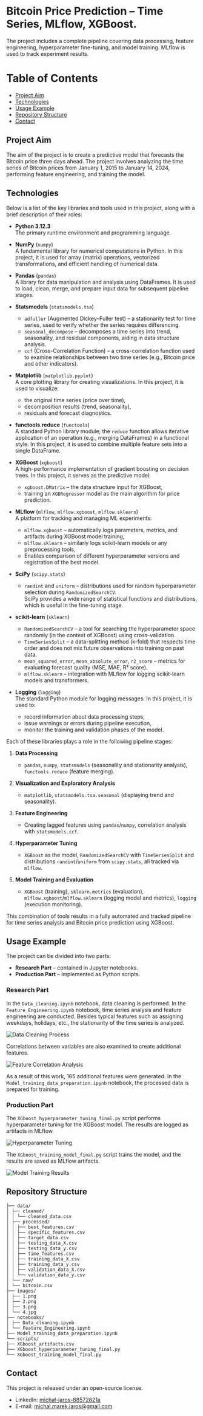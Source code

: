 # Bitcoin Price Prediction – Time Series, MLflow, XGBoost.

The project includes a complete pipeline covering data processing, feature engineering, hyperparameter fine-tuning, and model training. MLflow is used to track experiment results.

# Table of Contents
- [Project Aim](#project-aim)
- [Technologies](#technologies)
- [Usage Example](#usage-example)
- [Repository Structure](#repository-structure)
- [Contact](#contact)

## Project Aim
The aim of the project is to create a predictive model that forecasts the Bitcoin price three days ahead. The project involves analyzing the time series of Bitcoin prices from January 1, 2015 to January 14, 2024, performing feature engineering, and training the model.

## Technologies
Below is a list of the key libraries and tools used in this project, along with a brief description of their roles:

- **Python 3.12.3**  
  The primary runtime environment and programming language.

- **NumPy** (`numpy`)  
  A fundamental library for numerical computations in Python. In this project, it is used for array (matrix) operations, vectorized transformations, and efficient handling of numerical data.

- **Pandas** (`pandas`)  
  A library for data manipulation and analysis using DataFrames. It is used to load, clean, merge, and prepare input data for subsequent pipeline stages.

- **Statsmodels** (`statsmodels.tsa`)  
  - `adfuller` (Augmented Dickey–Fuller test) – a stationarity test for time series, used to verify whether the series requires differencing.  
  - `seasonal_decompose` – decomposes a time series into trend, seasonality, and residual components, aiding in data structure analysis.  
  - `ccf` (Cross-Correlation Function) – a cross-correlation function used to examine relationships between two time series (e.g., Bitcoin price and other indicators).

- **Matplotlib** (`matplotlib.pyplot`)  
  A core plotting library for creating visualizations. In this project, it is used to visualize:  
  - the original time series (price over time),  
  - decomposition results (trend, seasonality),  
  - residuals and forecast diagnostics.

- **functools.reduce** (`functools`)  
  A standard Python library module; the `reduce` function allows iterative application of an operation (e.g., merging DataFrames) in a functional style. In this project, it is used to combine multiple feature sets into a single DataFrame.

- **XGBoost** (`xgboost`)  
  A high-performance implementation of gradient boosting on decision trees. In this project, it serves as the predictive model:  
  - `xgboost.DMatrix` – the data structure input for XGBoost,  
  - training an `XGBRegressor` model as the main algorithm for price prediction.

- **MLflow** (`mlflow`, `mlflow.xgboost`, `mlflow.sklearn`)  
  A platform for tracking and managing ML experiments:  
  - `mlflow.xgboost` – automatically logs parameters, metrics, and artifacts during XGBoost model training,  
  - `mlflow.sklearn` – similarly logs scikit-learn models or any preprocessing tools,  
  - Enables comparison of different hyperparameter versions and registration of the best model.

- **SciPy** (`scipy.stats`)  
  - `randint` and `uniform` – distributions used for random hyperparameter selection during `RandomizedSearchCV`.  
  SciPy provides a wide range of statistical functions and distributions, which is useful in the fine-tuning stage.

- **scikit-learn** (`sklearn`)  
  - `RandomizedSearchCV` – a tool for searching the hyperparameter space randomly (in the context of XGBoost) using cross-validation.  
  - `TimeSeriesSplit` – a data-splitting method (k-fold) that respects time order and does not mix future observations into training on past data.  
  - `mean_squared_error`, `mean_absolute_error`, `r2_score` – metrics for evaluating forecast quality (MSE, MAE, R² score).  
  - `mlflow.sklearn` – integration with MLflow for logging scikit-learn models and transformers.

- **Logging** (`logging`)  
  The standard Python module for logging messages. In this project, it is used to:  
  - record information about data processing steps,  
  - issue warnings or errors during pipeline execution,  
  - monitor the training and validation phases of the model.

Each of these libraries plays a role in the following pipeline stages:

1. **Data Processing**  
   - `pandas`, `numpy`, `statsmodels` (seasonality and stationarity analysis), `functools.reduce` (feature merging).

2. **Visualization and Exploratory Analysis**  
   - `matplotlib`, `statsmodels.tsa.seasonal` (displaying trend and seasonality).

3. **Feature Engineering**  
   - Creating lagged features using `pandas`/`numpy`, correlation analysis with `statsmodels.ccf`.

4. **Hyperparameter Tuning**  
   - `XGBoost` as the model, `RandomizedSearchCV` with `TimeSeriesSplit` and distributions `randint`/`uniform` from `scipy.stats`, all tracked via `mlflow`.

5. **Model Training and Evaluation**  
   - `XGBoost` (training), `sklearn.metrics` (evaluation), `mlflow.xgboost`/`mlflow.sklearn` (logging model and metrics), `logging` (execution monitoring).

This combination of tools results in a fully automated and tracked pipeline for time series analysis and Bitcoin price prediction using XGBoost.

## Usage Example
The project can be divided into two parts:  
- **Research Part** – contained in Jupyter notebooks.  
- **Production Part** – implemented as Python scripts.

### Research Part
In the `Data_cleaning.ipynb` notebook, data cleaning is performed. In the `Feature_Engineering.ipynb` notebook, time series analysis and feature engineering are conducted. Besides typical features such as assigning weekdays, holidays, etc., the stationarity of the time series is analyzed. 

![Data Cleaning Process](images/1.png)

Correlations between variables are also examined to create additional features.

![Feature Correlation Analysis](images/2.png)

As a result of this work, 165 additional features were generated. In the `Model_training_data_preparation.ipynb` notebook, the processed data is prepared for training.

### Production Part
The `XGboost_hyperparameter_tuning_final.py` script performs hyperparameter tuning for the XGBoost model. The results are logged as artifacts in MLflow. 

![Hyperparameter Tuning](images/3.png)

The `XGboost_training_model_final.py` script trains the model, and the results are saved as MLflow artifacts. 

![Model Training Results](images/4.jpg)

## Repository Structure
```
├── data/
│ ├── cleaned/
│ │ └── cleaned_data.csv
│ ├── processed/
│ │ ├── best_features.csv
│ │ ├── specific_features.csv
│ │ ├── target_data.csv
│ │ ├── testing_data_X.csv
│ │ ├── testing_data_y.csv
│ │ ├── time_features.csv
│ │ ├── training_data_X.csv
│ │ ├── training_data_y.csv
│ │ ├── validation_data_X.csv
│ │ └── validation_data_y.csv
│ └── raw/
│ └── bitcoin.csv
├── images/
│ ├── 1.png
│ ├── 2.png
│ ├── 3.png
│ └── 4.jpg
├── notebooks/
│ ├── Data_cleaning.ipynb
│ └── Feature_Engineering.ipynb
├── Model_training_data_preparation.ipynb
└── scripts/
├── XGboost_artifacts.csv
├── XGboost_hyperparameter_tuning_final.py
└── XGboost_training_model_final.py
```
## Contact
This project is released under an open-source license.  
- LinkedIn: [michał-jaros-88572821a](https://www.linkedin.com/in/michał-jaros-88572821a/)  
- E-mail: michal.marek.jaros@gmail.com  
